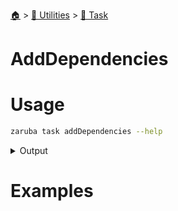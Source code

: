 <!--startTocHeader-->
[🏠](../../README.md) > [🔧 Utilities](../README.md) > [🔨 Task](README.md)
# AddDependencies
<!--endTocHeader-->

# Usage


```bash
zaruba task addDependencies --help
```
 
<details>
<summary>Output</summary>
 
```````
Add task dependency

Usage:
  zaruba task addDependencies <taskName> {<jsonDependencyList> | <dependencyName>} [projectFile] [flags]

Aliases:
  addDependencies, setDependency

Flags:
  -h, --help   help for addDependencies
```````
</details>


# Examples



<!--startTocSubtopic-->

<!--endTocSubtopic-->